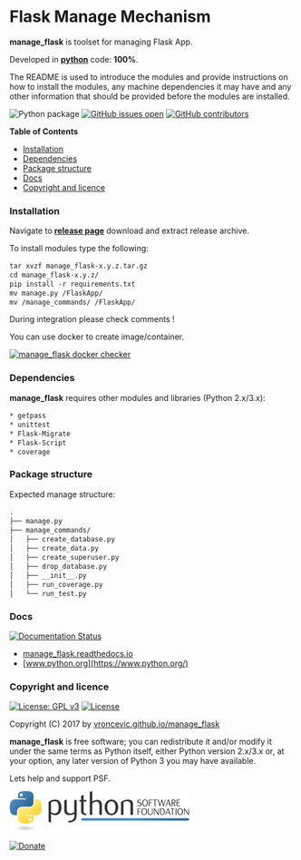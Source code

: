 # Flask Manage Mechanism

**manage_flask** is toolset for managing Flask App.

Developed in **[python](https://www.python.org/)** code: **100%**.

The README is used to introduce the modules and provide instructions on
how to install the modules, any machine dependencies it may have and any
other information that should be provided before the modules are installed.

![Python package](https://github.com/vroncevic/manage_flask/workflows/Python%20package/badge.svg?branch=master) [![GitHub issues open](https://img.shields.io/github/issues/vroncevic/manage_flask.svg)](https://github.com/vroncevic/manage_flask/issues) [![GitHub contributors](https://img.shields.io/github/contributors/vroncevic/manage_flask.svg)](https://github.com/vroncevic/manage_flask/graphs/contributors)

<!-- START doctoc generated TOC please keep comment here to allow auto update -->
<!-- DON'T EDIT THIS SECTION, INSTEAD RE-RUN doctoc TO UPDATE -->
**Table of Contents**

- [Installation](#installation)
- [Dependencies](#dependencies)
- [Package structure](#package-structure)
- [Docs](#docs)
- [Copyright and licence](#copyright-and-licence)

<!-- END doctoc generated TOC please keep comment here to allow auto update -->

### Installation

Navigate to **[release page](https://github.com/vroncevic/manage_flask/releases)** download and extract release archive.

To install modules type the following:

```
tar xvzf manage_flask-x.y.z.tar.gz
cd manage_flask-x.y.z/
pip install -r requirements.txt
mv manage.py /FlaskApp/
mv /manage_commands/ /FlaskApp/
```
During integration please check comments !

You can use docker to create image/container.

[![manage_flask docker checker](https://github.com/vroncevic/manage_flask/workflows/manage_flask%20docker%20checker/badge.svg)](https://github.com/vroncevic/manage_flask/actions?query=workflow%3A%22manage_flask+docker+checker%22)

### Dependencies

**manage_flask** requires other modules and libraries (Python 2.x/3.x):

```
* getpass
* unittest
* Flask-Migrate
* Flask-Script
* coverage
```

### Package structure

Expected manage structure:

```
.
├── manage.py
├── manage_commands/
│   ├── create_database.py
│   ├── create_data.py
│   ├── create_superuser.py
│   ├── drop_database.py
│   ├── __init__.py
│   ├── run_coverage.py
│   └── run_test.py
```

### Docs

[![Documentation Status](https://readthedocs.org/projects/manage_flask/badge/?version=latest)](https://manage_flask.readthedocs.io/projects/manage_flask/en/latest/?badge=latest)

* [manage_flask.readthedocs.io](https://manage_flask.readthedocs.io/en/latest/)
* [www.python.org](https://www.python.org/)

### Copyright and licence

[![License: GPL v3](https://img.shields.io/badge/License-GPLv3-blue.svg)](https://www.gnu.org/licenses/gpl-3.0) [![License](https://img.shields.io/badge/License-Apache%202.0-blue.svg)](https://opensource.org/licenses/Apache-2.0)

Copyright (C) 2017 by [vroncevic.github.io/manage_flask](https://vroncevic.github.io/manage_flask/)

**manage_flask** is free software; you can redistribute it and/or modify
it under the same terms as Python itself, either Python version 2.x/3.x or,
at your option, any later version of Python 3 you may have available.

Lets help and support PSF.

[![Python Software Foundation](https://raw.githubusercontent.com/vroncevic/manage_flask/dev/docs/psf-logo-alpha.png)](https://www.python.org/psf/)

[![Donate](https://www.paypalobjects.com/en_US/i/btn/btn_donateCC_LG.gif)](https://psfmember.org/index.php?q=civicrm/contribute/transact&reset=1&id=2)
